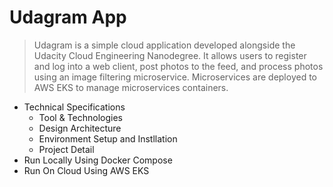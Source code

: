 # Udagram App
> Udagram is a simple cloud application developed alongside the Udacity Cloud Engineering Nanodegree. It allows users to    register and log into a web client, post photos to the feed, and process photos using an image filtering microservice. Microservices are deployed to AWS EKS to manage microservices containers.

- Technical Specifications
  - Tool & Technologies
  - Design Architecture
  - Environment Setup and Instllation
  - Project Detail 
- Run Locally Using Docker Compose
- Run On Cloud Using AWS EKS
